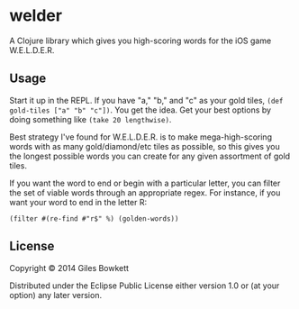 # welder

A Clojure library which gives you high-scoring words for the iOS game
W.E.L.D.E.R.

## Usage

Start it up in the REPL. If you have "a," "b," and "c" as your gold tiles,
`(def gold-tiles ["a" "b" "c"])`. You get the idea. Get your best options by
doing something like `(take 20 lengthwise)`.

Best strategy I've found for W.E.L.D.E.R. is to make mega-high-scoring words
with as many gold/diamond/etc tiles as possible, so this gives you the longest
possible words you can create for any given assortment of gold tiles.

If you want the word to end or begin with a particular letter, you can filter
the set of viable words through an appropriate regex. For instance, if you want
your word to end in the letter R:

    (filter #(re-find #"r$" %) (golden-words))

## License

Copyright © 2014 Giles Bowkett

Distributed under the Eclipse Public License either version 1.0 or (at
your option) any later version.

